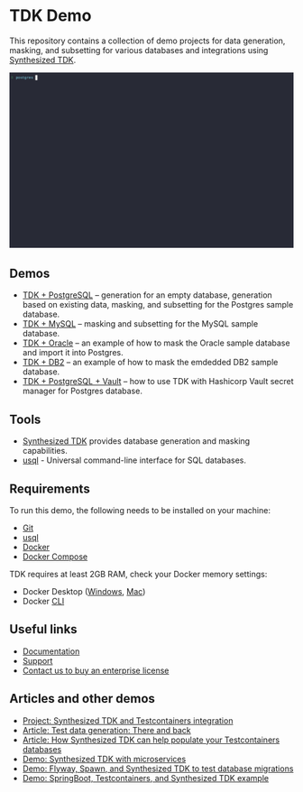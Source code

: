 # TDK Demo

This repository contains a collection of demo projects for data generation, masking, and subsetting for various databases and integrations using [Synthesized TDK](https://docs.synthesized.io/tdk/latest/?utm_source=github&utm_medium=devrel&utm_campaign=datagen).

![generation from scratch demo](postgres/generation_from_scratch.gif)


## Demos
- [TDK + PostgreSQL](postgres/README.md) – generation for an empty database, generation based on existing data, masking, and subsetting for the Postgres sample database. 
- [TDK + MySQL](mysql/README.md) – masking and subsetting for the MySQL sample database.
- [TDK + Oracle](oracle/README.md) – an example of how to mask the Oracle sample database and import it into Postgres. 
- [TDK + DB2](db2/README.md) – an example of how to mask the emdedded DB2 sample database.
- [TDK + PostgreSQL + Vault](vault/README.md) – how to use TDK with Hashicorp Vault secret manager for Postgres database.


## Tools

- [Synthesized TDK](https://docs.synthesized.io/tdk/latest/?utm_source=github&utm_medium=devrel&utm_campaign=datagen) provides database generation and masking capabilities.
- [usql](https://github.com/xo/usql) - Universal command-line interface for SQL databases.


## Requirements

To run this demo, the following needs to be installed on your machine:
- [Git](https://github.com/git-guides/install-git)
- [usql](https://github.com/xo/usql)
- [Docker](https://docs.docker.com/get-docker)
- [Docker Compose](https://docs.docker.com/compose/install)

TDK requires at least 2GB RAM, check your Docker memory settings:
- Docker Desktop ([Windows](https://docs.docker.com/desktop/settings/windows), [Mac](https://docs.docker.com/desktop/settings/mac))
- Docker [CLI](https://docs.docker.com/config/containers/resource_constraints)


## Useful links

- [Documentation](https://docs.synthesized.io/tdk/latest)
- [Support](https://docs.synthesized.io/tdk/latest/support)
- [Contact us to buy an enterprise license](https://www.synthesized.io/contact-sales)


## Articles and other demos

- [Project: Synthesized TDK and Testcontainers integration](https://github.com/synthesized-io/tdk-tc)
- [Article: Test data generation: There and back](https://www.synthesized.io/post/test-data-generation-there-and-back)
- [Article: How Synthesized TDK can help populate your Testcontainers databases](https://www.synthesized.io/post/how-synthesized-can-help-populate-your-testcontainers-databases)
- [Demo: Synthesized TDK with microservices](https://github.com/synthesized-io/tdk-microservices-demo)
- [Demo: Flyway, Spawn, and Synthesized TDK to test database migrations](https://github.com/synthesized-io/flyway-spawn-demo)
- [Demo: SpringBoot, Testcontainers, and Synthesized TDK example](https://github.com/synthesized-io/springjdbc-tc-tdk)
